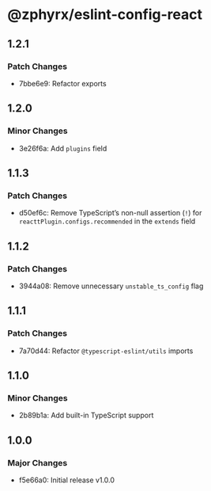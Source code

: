 # @zphyrx/eslint-config-react

## 1.2.1

### Patch Changes

- 7bbe6e9: Refactor exports

## 1.2.0

### Minor Changes

- 3e26f6a: Add `plugins` field

## 1.1.3

### Patch Changes

- d50ef6c: Remove TypeScript’s non-null assertion (`!`) for `reacttPlugin.configs.recommended` in the `extends` field

## 1.1.2

### Patch Changes

- 3944a08: Remove unnecessary `unstable_ts_config` flag

## 1.1.1

### Patch Changes

- 7a70d44: Refactor `@typescript-eslint/utils` imports

## 1.1.0

### Minor Changes

- 2b89b1a: Add built-in TypeScript support

## 1.0.0

### Major Changes

- f5e66a0: Initial release v1.0.0
